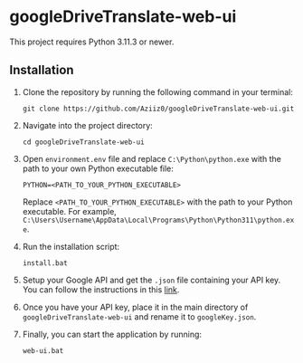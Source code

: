 # googleDriveTranslate-web-ui

This project requires Python 3.11.3 or newer.

## Installation

1. Clone the repository by running the following command in your terminal:
    ```
    git clone https://github.com/Aziiz0/googleDriveTranslate-web-ui.git
    ```
    
2. Navigate into the project directory:
    ```
    cd googleDriveTranslate-web-ui
    ```

3. Open `environment.env` file and replace `C:\Python\python.exe` with the path to your own Python executable file:
    ```
    PYTHON=<PATH_TO_YOUR_PYTHON_EXECUTABLE>
    ```
    Replace `<PATH_TO_YOUR_PYTHON_EXECUTABLE>` with the path to your Python executable. For example, `C:\Users\Username\AppData\Local\Programs\Python\Python311\python.exe`.

4. Run the installation script:
    ```
    install.bat
    ```

5. Setup your Google API and get the `.json` file containing your API key. You can follow the instructions in this [link](https://developers.google.com/workspace/guides/create-project).

6. Once you have your API key, place it in the main directory of `googleDriveTranslate-web-ui` and rename it to `googleKey.json`.

7. Finally, you can start the application by running:
    ```
    web-ui.bat
    ```
